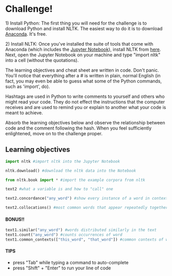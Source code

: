 # Challenge!

1\) Install Python: The first thing you will need for the challenge is to download Python and install NLTK. The easiest way to do it is to download [Anaconda](https://www.continuum.io/downloads). It's free.

2\) Install NLTK: Once you've installed the suite of tools that come with Anaconda \(which includes the [Jupyter Notebook](http://jupyter.org/)\), install NLTK from [here](http://www.nltk.org/install.html). Next, open the Jupyter Notebook on your machine and type "import nltk" into a cell \(without the quotations\).

The learning objectives and cheat sheet are written in code. Don't panic. You'll notice that everything after a \# is written in plain, normal English \(in fact, you may even be able to guess what some of the Python commands, such as 'import', do\).

Hashtags are used in Python to write comments to yourself and others who might read your code. They do not effect the instructions that the computer receives and are used to remind you or explain to another what your code is meant to achieve.

Absorb the learning objectives below and observe the relationship between code and the comment following the hash. When you feel sufficiently enlightened, move on to the challenge proper.

## Learning objectives

```python
import nltk #import nltk into the Jupyter Notebook

nltk.download() #download the nltk data into the Notebook

from nltk.book import * #import the example corpora from nltk

text2 #what a variable is and how to "call" one

text2.concordance("any_word") #show every instance of a word in context

text2.collocations() #most common words that appear repeatedly together
```

#### BONUS!!

```python
text1.similar("any_word") #words distributed similarly in the text
text1.count("any_word") #counts occurrences of word
text1.common_contexts(["this_word", "that_word"]) #common contexts of words
```

#### TIPS

* press "Tab" while typing a command to auto-complete
* press "Shift" + "Enter" to run your line of code



